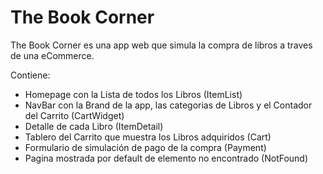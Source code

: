 # The Book Corner

The Book Corner es una app web que simula la compra de libros a traves de una eCommerce. 

Contiene:
- Homepage con la Lista de todos los Libros (ItemList) 
- NavBar con la Brand de la app, las categorias de Libros y el Contador del Carrito (CartWidget)
- Detalle de cada Libro (ItemDetail) 
- Tablero del Carrito que muestra los Libros adquiridos (Cart)
- Formulario de simulación de pago de la compra (Payment)
- Pagina mostrada por default de elemento no encontrado (NotFound)